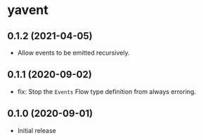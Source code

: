 # yavent

## 0.1.2 (2021-04-05)

- Allow events to be emitted recursively.

## 0.1.1 (2020-09-02)

- fix: Stop the `Events` Flow type definition from always erroring.

## 0.1.0 (2020-09-01)

- Initial release
